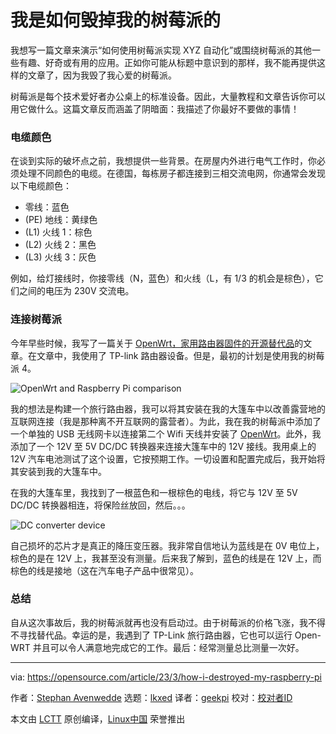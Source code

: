 [#]: subject: "How I destroyed my Raspberry Pi"
[#]: via: "https://opensource.com/article/23/3/how-i-destroyed-my-raspberry-pi"
[#]: author: "Stephan Avenwedde https://opensource.com/users/hansic99"
[#]: collector: "lkxed"
[#]: translator: "geekpi"
[#]: reviewer: " "
[#]: publisher: " "
[#]: url: " "

我是如何毁掉我的树莓派的
======

我想写一篇文章来演示“如何使用树莓派实现 XYZ 自动化”或围绕树莓派的其他一些有趣、好奇或有用的应用。正如你可能从标题中意识到的那样，我不能再提供这样的文章了，因为我毁了我心爱的树莓派。

树莓派是每个技术爱好者办公桌上的标准设备。因此，大量教程和文章告诉你可以用它做什么。这篇文章反而涵盖了阴暗面：我描述了你最好不要做的事情！

### 电缆颜色

在谈到实际的破坏点之前，我想提供一些背景。在房屋内外进行电气工作时，你必须处理不同颜色的电缆。在德国，每栋房子都连接到三相交流电网，你通常会发现以下电缆颜色：

- 零线：蓝色
- (PE) 地线：黄绿色
- (L1) 火线 1：棕色
- (L2) 火线 2：黑色
- (L3) 火线 3：灰色

例如，给灯接线时，你接零线（N，蓝色）和火线（L，有 1/3 的机会是棕色），它们之间的电压为 230V 交流电。

### 连接树莓派

今年早些时候，我写了一篇关于 [OpenWrt，家用路由器固件的开源替代品][1]的文章。在文章中，我使用了 TP-link 路由器设备。但是，最初的计划是使用我的树莓派 4。

![OpenWrt and Raspberry Pi comparison][2]

我的想法是构建一个旅行路由器，我可以将其安装在我的大篷车中以改善露营地的互联网连接（我是那种离不开互联网的露营者）。为此，我在我的树莓派中添加了一个单独的 USB 无线网卡以连接第二个 Wifi 天线并安装了 [OpenWrt][3]。此外，我添加了一个 12V 至 5V DC/DC 转换器来连接大篷车中的 12V 接线。我用桌上的 12V 汽车电池测试了这个设置，它按预期工作。一切设置和配置完成后，我开始将其安装到我的大篷车中。

在我的大篷车里，我找到了一根蓝色和一根棕色的电线，将它与 12V 至 5V DC/DC 转换器相连，将保险丝放回，然后。。。

![DC converter device][4]

自己损坏的芯片才是真正的降压变压器。我非常自信地认为蓝线是在 0V 电位上，棕色的是在 12V 上，我甚至没有测量。后来我了解到，蓝色的线是在 12V 上，而棕色的线是接地（这在汽车电子产品中很常见）。

### 总结

自从这次事故后，我的树莓派就再也没有启动过。由于树莓派的价格飞涨，我不得不寻找替代品。幸运的是，我遇到了 TP-Link 旅行路由器，它也可以运行 Open-WRT 并且可以令人满意地完成它的工作。最后：经常测量总比测量一次好。

--------------------------------------------------------------------------------

via: https://opensource.com/article/23/3/how-i-destroyed-my-raspberry-pi

作者：[Stephan Avenwedde][a]
选题：[lkxed][b]
译者：[geekpi](https://github.com/geekpi)
校对：[校对者ID](https://github.com/校对者ID)

本文由 [LCTT](https://github.com/LCTT/TranslateProject) 原创编译，[Linux中国](https://linux.cn/) 荣誉推出

[a]: https://opensource.com/users/hansic99
[b]: https://github.com/lkxed/
[1]: https://opensource.com/article/22/7/openwrt-open-source-firmware
[2]: https://opensource.com/sites/default/files/2023-03/OpenWrt_Comparison_RaspberryPi.jpg
[3]: https://openwrt.org/
[4]: https://opensource.com/sites/default/files/2023-03/dc_converter.png